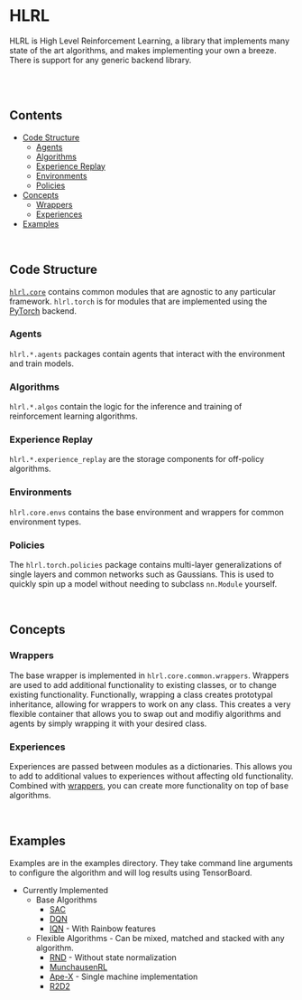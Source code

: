# HLRL

HLRL is High Level Reinforcement Learning, a library that implements many state of the art algorithms, and makes implementing your own a breeze. There is support for any generic backend library.

<br />
<br />

## Contents
- [Code Structure](#code-structure)
    - [Agents](#agents)
    - [Algorithms](#algorithms)
    - [Experience Replay](#experience-replay)
    - [Environments](#environments)
    - [Policies](#policies)
- [Concepts](#concepts)
    - [Wrappers](#wrappers)
    - [Experiences](#experiences)
- [Examples](#examples)

<br />

## Code Structure

[`hlrl.core`](https://github.com/Chainso/HLRL/tree/master/hlrl/core) contains common modules that are agnostic to any particular framework. `hlrl.torch` is for modules that are implemented using the [PyTorch](https://github.com/pytorch/pytorch) backend.

### Agents

`hlrl.*.agents` packages contain agents that interact with the environment and train models.

### Algorithms

`hlrl.*.algos` contain the logic for the inference and training of reinforcement learning algorithms.

### Experience Replay

`hlrl.*.experience_replay` are the storage components for off-policy algorithms.

### Environments

`hlrl.core.envs` contains the base environment and wrappers for common environment types.

### Policies

The `hlrl.torch.policies` package contains multi-layer generalizations of single layers and common networks such as Gaussians. This is used to quickly spin up a model without needing to subclass `nn.Module` yourself.

<br />

## Concepts

### Wrappers

The base wrapper is implemented in `hlrl.core.common.wrappers`. Wrappers are used to add additional functionality to existing classes, or to change existing functionality. Functionally, wrapping a class creates prototypal inheritance, allowing for wrappers to work on any class. This creates a very flexible container that allows you to swap out and modifiy algorithms and agents by simply wrapping it with your desired class.

### Experiences

Experiences are passed between modules as a dictionaries. This allows you to add to additional values to experiences without affecting old functionality. Combined with [wrappers](#wrappers), you can create more functionality on top of base algorithms.

<br />

## Examples

Examples are in the examples directory. They take command line arguments to configure the algorithm and will log results using TensorBoard.

- Currently Implemented
    - Base Algorithms
        - [SAC](https://arxiv.org/abs/1801.01290)
        - [DQN](https://arxiv.org/abs/1312.5602)
        - [IQN](https://arxiv.org/abs/1806.06923) - With Rainbow features
    - Flexible Algorithms - Can be mixed, matched and stacked with any algorithm.
        - [RND](https://arxiv.org/abs/1810.12894) - Without state normalization
        - [MunchausenRL](https://arxiv.org/abs/2007.14430)
        - [Ape-X](https://arxiv.org/abs/1803.00933) - Single machine implementation
        - [R2D2](https://openreview.net/forum?id=r1lyTjAqYX)
